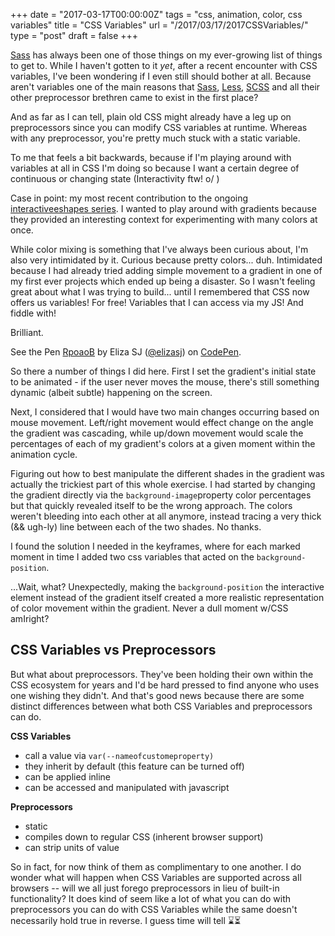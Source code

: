 +++
date = "2017-03-17T00:00:00Z"
tags = "css, animation, color, css variables"
title = "CSS Variables"
url = "/2017/03/17/2017CSSVariables/"
type = "post"
draft = false
+++

[Sass](http://sass-lang.com/) has always been one of those things on my ever-growing list of things to get to. While I haven't gotten to it _yet_, after a recent encounter with CSS variables, I've been wondering if I even still should bother at all. Because aren't variables one of the main reasons that [Sass](http://sass-lang.com/), [Less](http://lesscss.org/), [SCSS](http://sass-lang.com/documentation/) and all their other preprocessor brethren came to exist in the first place?

And as far as I can tell, plain old CSS might already have a leg up on preprocessors since you can modify CSS variables at runtime. Whereas  with any preprocessor, you're pretty much stuck with a static variable.

To me that feels a bit backwards, because if I'm playing around with variables at all in CSS I'm doing so because I want a certain degree of continuous or changing state (Interactivity ftw! o/ )

Case in point: my most recent contribution to the ongoing [interactiveeshapes series](https://github.com/elizasj/interactiveshapes). I wanted to play around with gradients because they provided an interesting context for experimenting with many colors at once.

While color mixing is something that I've always been curious about, I'm also very intimidated by it.  Curious because pretty colors... duh. Intimidated because I had already tried adding simple movement to a gradient in one of my first ever projects which ended up being a disaster.
So I wasn't feeling great about what I was trying to build... until I remembered that CSS now offers us variables! For free! Variables that I can access via my JS! And fiddle with!

Brilliant.

<p data-height="650" data-theme-id="light" data-slug-hash="RpoaoB" data-default-tab="result" data-user="elizasj" data-embed-version="2" data-pen-title="RpoaoB" class="codepen">See the Pen <a href="http://codepen.io/elizasj/pen/RpoaoB/">RpoaoB</a> by Eliza SJ (<a href="http://codepen.io/elizasj">@elizasj</a>) on <a href="http://codepen.io">CodePen</a>.</p>
<script async src="https://production-assets.codepen.io/assets/embed/ei.js"></script>

So there a number of things I did here.  First I set the gradient's initial state to be animated - if the user never moves the mouse, there's still something dynamic (albeit subtle) happening on the screen.

Next, I considered that I would have two main changes occurring based on mouse movement. Left/right movement would effect change on the angle the gradient was cascading, while up/down movement would scale the percentages of  each of my gradient's colors at a given moment within the animation cycle.

Figuring out how to best manipulate the different shades in the gradient was actually the trickiest part of this whole exercise. I had started by changing the gradient directly via the `background-image`property color percentages but that quickly revealed itself to be the wrong approach. The colors weren't bleeding into each other at all anymore, instead tracing a very thick (&& ugh-ly) line between each of the two shades. No thanks.

I found the solution I needed in the keyframes, where for each marked moment in time I added two css variables that acted on the `background-position`.

...Wait, what? Unexpectedly, making the `background-position` the interactive element instead of the gradient itself created a more realistic representation of color movement within the gradient. Never a dull moment w/CSS amIright?

## CSS Variables vs Preprocessors

But what about preprocessors. They've been holding their own within the CSS ecosystem for years and I'd be hard pressed to find anyone who uses one wishing they didn't. And that's good news because there are some distinct differences between what both CSS Variables and preprocessors can do.

__CSS Variables__
- call a value via `var(--nameofcustomeproperty)`
- they inherit by default (this feature can be turned off)
- can be applied inline
- can be accessed and manipulated with javascript

__Preprocessors__
- static
- compiles down to regular CSS (inherent browser support)
- can strip units of value

So in fact, for now think of them as complimentary to one another. I do wonder what will happen when CSS Variables are supported across all browsers -- will we all just forego preprocessors in lieu of built-in functionality? It  does kind of seem like a lot of what you can do with preprocessors you can do with CSS Variables while the same doesn't necessarily hold true in reverse. I guess time will tell ⌛⏳
